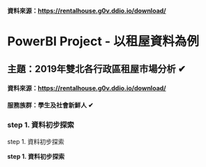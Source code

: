 #### 資料來源：https://rentalhouse.g0v.ddio.io/download/
# PowerBI  Project - 以租屋資料為例
## 主題：2019年雙北各行政區租屋市場分析 ✔
#### 資料來源：https://rentalhouse.g0v.ddio.io/download/
#### 服務族群：學生及社會新鮮人 ✔
### step 1. 資料初步探索
step 1. 資料初步探索

**step 1. 資料初步探索**


